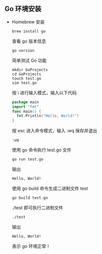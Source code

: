 ## Go 环境安装

- Homebrew 安装

  ```shell
  brew install go
  ```

  查看 go 版本信息

  ```shell
  go version
  ```

  简单测试 Go 功能

  ```shell
  mkdir GoProjects
  cd GoProjects
  touch test.go
  vim test.go
  ```

  按 i 进行输入模式，输入以下代码

  ```go
  package main
  import "fmt"
  func main() {
    fmt.Println("Hello, World!")
  }
  ```

  按 esc 进入命令模式，输入 :wq 保存并退出

  ```shell
  :wq
  ```

  使用 go 命令执行 test.go 文件

  ```shell
  go run test.go
  ```

  输出

  ```shell
  Hello, World!
  ```

  使用 go build 命令生成二进制文件 test

  ```shell
  go build test.go
  ```

  ./test 即可执行二进制文件

  ```shell
  ./test
  ```

  输出

  ```shell
  Hello, World!
  ```

  表示 go 环境正常！

  